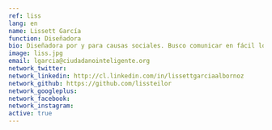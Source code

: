 ```yaml
---
ref: liss
lang: en
name: Lissett García
function: Diseñadora
bio: Diseñadora por y para causas sociales. Busco comunicar en fácil lo que a veces parece chino. Creo en la formación ciudadana para lograr una ciudadanía inteligente.
image: liss.jpg
email: lgarcia@ciudadanointeligente.org
network_twitter:
network_linkedin: http://cl.linkedin.com/in/lissettgarciaalbornoz
network_github: https://github.com/lissteilor
network_googleplus:
network_facebook:
network_instagram:
active: true
---
```

